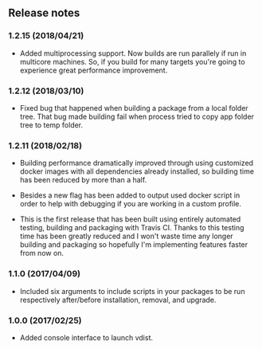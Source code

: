 ## Release notes
### 1.2.15 (2018/04/21)
- Added multiprocessing support. Now builds are run parallely if run in
multicore machines. So, if you build for many targets you're going to
experience great performance improvement.
### 1.2.12 (2018/03/10)
- Fixed bug that happened when building a package from a local folder tree. 
That bug made building fail when process tried to copy app folder tree to 
temp folder.

### 1.2.11 (2018/02/18)
- Building performance dramatically improved through using customized docker 
images with all dependencies already installed, so building time has been 
reduced by more than a half.

- Besides a new flag has been added to output used docker script in order 
to help with debugging if you are working in a custom profile.

- This is the first release that has been built using entirely automated 
testing, building and packaging with Travis CI. Thanks to this testing 
time has been greatly reduced and I won't waste time any longer building 
and packaging so hopefully I'm implementing features faster from now on.

### 1.1.0 (2017/04/09)
- Included six arguments to include scripts in your packages to be run
respectively after/before installation, removal, and upgrade.
### 1.0.0 (2017/02/25)
- Added console interface to launch vdist.